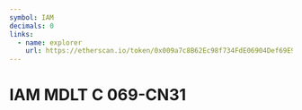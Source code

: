 ```yaml
---
symbol: IAM
decimals: 0
links:
  - name: explorer
    url: https://etherscan.io/token/0x009a7c8B62Ec98f734FdE06904Def69E95898726
---
```


# IAM MDLT C 069-CN31
